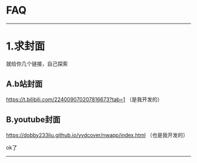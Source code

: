 # FAQ

---

# 1.求封面

就给你几个链接，自己探索

## A.b站封面
https://t.bilibili.com/224009070207816673?tab=1 （是我开发的）
## B.youtube封面
https://dobby233liu.github.io/yvdcover/nwapp/index.html （也是我开发的）

ok了

---
